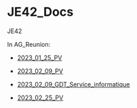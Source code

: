 # JE42_Docs
JE42


In AG_Reunion:

- [2023_01_25_PV](https://github.com/Junior-42Lausanne/JE42_Docs/blob/main/AG_Reunion/2023_01_25_PV.md)

- [2023_02_09_PV](https://github.com/Junior-42Lausanne/JE42_Docs/blob/main/AG_Reunion/2023_02_09_PV.md)
- [2023_02_09_GDT_Service_informatique](https://github.com/Junior-42Lausanne/JE42_Docs/blob/main/AG_Reunion/2023_02_09_GDT_Service_informatique.md)

- [2023_02_25_PV](https://github.com/Junior-42Lausanne/JE42_Docs/blob/main/AG_Reunion/2023_02_25_Pre_AG.md)


